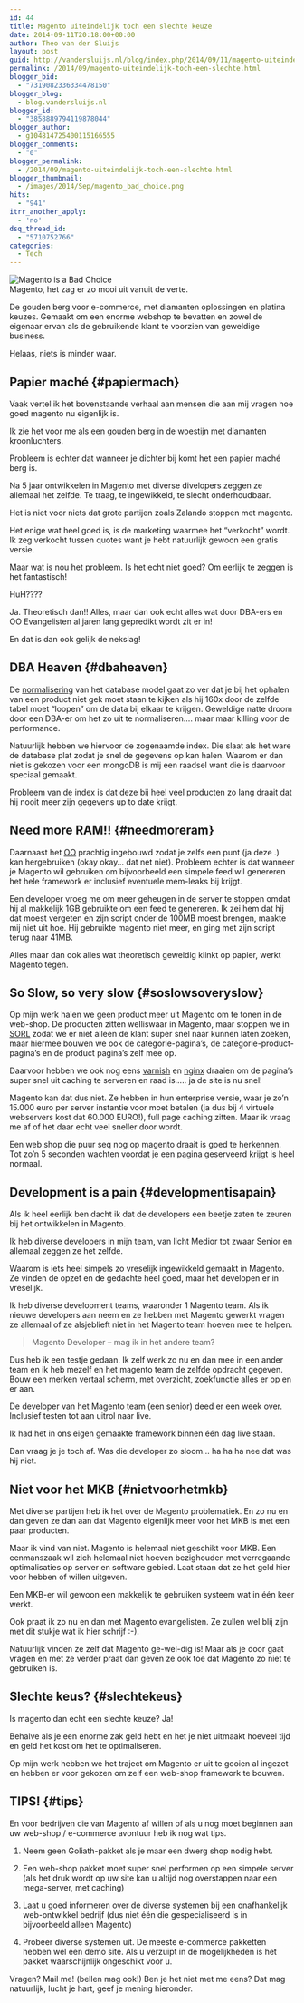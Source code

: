 ```yaml
---
id: 44
title: Magento uiteindelijk toch een slechte keuze
date: 2014-09-11T20:18:00+00:00
author: Theo van der Sluijs
layout: post
guid: http://vandersluijs.nl/blog/index.php/2014/09/11/magento-uiteindelijk-toch-een-slechte/
permalink: /2014/09/magento-uiteindelijk-toch-een-slechte.html
blogger_bid:
  - "7319082336334478150"
blogger_blog:
  - blog.vandersluijs.nl
blogger_id:
  - "3858889794119878044"
blogger_author:
  - g104814725400115166555
blogger_comments:
  - "0"
blogger_permalink:
  - /2014/09/magento-uiteindelijk-toch-een-slechte.html
blogger_thumbnail:
  - /images/2014/Sep/magento_bad_choice.png
hits:
  - "941"
itrr_another_apply:
  - 'no'
dsq_thread_id:
  - "5710752766"
categories:
  - Tech
---
```

![Magento is a Bad Choice](https://vandersluijs.resultants-e.nl/2014/Sep/magento_bad_choice.png)  
Magento, het zag er zo mooi uit vanuit de verte.

De gouden berg voor e-commerce, met diamanten oplossingen en platina keuzes. Gemaakt om een enorme webshop te bevatten en zowel de eigenaar ervan als de gebruikende klant te voorzien van geweldige business.

Helaas, niets is minder waar. 

## Papier maché {#papiermach}

Vaak vertel ik het bovenstaande verhaal aan mensen die aan mij vragen hoe goed magento nu eigenlijk is.

Ik zie het voor me als een gouden berg in de woestijn met diamanten kroonluchters.

Probleem is echter dat wanneer je dichter bij komt het een papier maché berg is.

Na 5 jaar ontwikkelen in Magento met diverse divelopers zeggen ze allemaal het zelfde. Te traag, te ingewikkeld, te slecht onderhoudbaar.

Het is niet voor niets dat grote partijen zoals Zalando stoppen met magento.

Het enige wat heel goed is, is de marketing waarmee het &#8220;verkocht&#8221; wordt. Ik zeg verkocht tussen quotes want je hebt natuurlijk gewoon een gratis versie.

Maar wat is nou het probleem. Is het echt niet goed? Om eerlijk te zeggen is het fantastisch!

HuH????

Ja. Theoretisch dan!! Alles, maar dan ook echt alles wat door DBA-ers en OO Evangelisten al jaren lang gepredikt wordt zit er in!

En dat is dan ook gelijk de nekslag! 

## DBA Heaven {#dbaheaven}

De [normalisering](http://nl.wikipedia.org/wiki/Databasenormalisatie) van het database model gaat zo ver dat je bij het ophalen van een product niet gek moet staan te kijken als hij 160x door de zelfde tabel moet &#8220;loopen&#8221; om de data bij elkaar te krijgen. Geweldige natte droom door een DBA-er om het zo uit te normaliseren&#8230;. maar maar killing voor de performance.

Natuurlijk hebben we hiervoor de zogenaamde index. Die slaat als het ware de database plat zodat je snel de gegevens op kan halen. Waarom er dan niet is gekozen voor een mongoDB is mij een raadsel want die is daarvoor speciaal gemaakt.

Probleem van de index is dat deze bij heel veel producten zo lang draait dat hij nooit meer zijn gegevens up to date krijgt. 

## Need more RAM!! {#needmoreram}

Daarnaast het [OO](http://nl.wikipedia.org/wiki/Objectgeori%C3%ABnteerd) prachtig ingebouwd zodat je zelfs een punt (ja deze .) kan hergebruiken (okay okay&#8230; dat net niet). Probleem echter is dat wanneer je Magento wil gebruiken om bijvoorbeeld een simpele feed wil genereren het hele framework er inclusief eventuele mem-leaks bij krijgt. 

Een developer vroeg me om meer geheugen in de server te stoppen omdat hij al makkelijk 1GB gebruikte om een feed te genereren. Ik zei hem dat hij dat moest vergeten en zijn script onder de 100MB moest brengen, maakte mij niet uit hoe. Hij gebruikte magento niet meer, en ging met zijn script terug naar 41MB.

Alles maar dan ook alles wat theoretisch geweldig klinkt op papier, werkt Magento tegen. 

## So Slow, so very slow {#soslowsoveryslow}

Op mijn werk halen we geen product meer uit Magento om te tonen in de web-shop. De producten zitten welliswaar in Magento, maar stoppen we in [SORL](https://lucene.apache.org/solr/) zodat we er niet alleen de klant super snel naar kunnen laten zoeken, maar hiermee bouwen we ook de categorie-pagina&#8217;s, de categorie-product-pagina&#8217;s en de product pagina&#8217;s zelf mee op.

Daarvoor hebben we ook nog eens [varnish](https://www.varnish-cache.org/) en [nginx](http://nginx.com/) draaien om de pagina&#8217;s super snel uit caching te serveren en raad is&#8230;.. ja de site is nu snel!

Magento kan dat dus niet. Ze hebben in hun enterprise versie, waar je zo&#8217;n 15.000 euro per server instantie voor moet betalen (ja dus bij 4 virtuele webservers kost dat 60.000 EURO!), full page caching zitten. Maar ik vraag me af of het daar echt veel sneller door wordt.

Een web shop die puur seq nog op magento draait is goed te herkennen. Tot zo&#8217;n 5 seconden wachten voordat je een pagina geserveerd krijgt is heel normaal.

## Development is a pain {#developmentisapain}

Als ik heel eerlijk ben dacht ik dat de developers een beetje zaten te zeuren bij het ontwikkelen in Magento.

Ik heb diverse developers in mijn team, van licht Medior tot zwaar Senior en allemaal zeggen ze het zelfde.

Waarom is iets heel simpels zo vreselijk ingewikkeld gemaakt in Magento. Ze vinden de opzet en de gedachte heel goed, maar het developen er in vreselijk.

Ik heb diverse development teams, waaronder 1 Magento team. Als ik nieuwe developers aan neem en ze hebben met Magento gewerkt vragen ze allemaal of ze alsjeblieft niet in het Magento team hoeven mee te helpen.

> Magento Developer &#8211; mag ik in het andere team?

Dus heb ik een testje gedaan. Ik zelf werk zo nu en dan mee in een ander team en ik heb mezelf en het magento team de zelfde opdracht gegeven. Bouw een merken vertaal scherm, met overzicht, zoekfunctie alles er op en er aan.

De developer van het Magento team (een senior) deed er een week over. Inclusief testen tot aan uitrol naar live.

Ik had het in ons eigen gemaakte framework binnen één dag live staan.

Dan vraag je je toch af. Was die developer zo sloom&#8230; ha ha ha nee dat was hij niet. 

## Niet voor het MKB {#nietvoorhetmkb}

Met diverse partijen heb ik het over de Magento problematiek. En zo nu en dan geven ze dan aan dat Magento eigenlijk meer voor het MKB is met een paar producten.

Maar ik vind van niet. Magento is helemaal niet geschikt voor MKB. Een eenmanszaak wil zich helemaal niet hoeven bezighouden met verregaande optimalisaties op server en software gebied. Laat staan dat ze het geld hier voor hebben of willen uitgeven.

Een MKB-er wil gewoon een makkelijk te gebruiken systeem wat in één keer werkt.

Ook praat ik zo nu en dan met Magento evangelisten. Ze zullen wel blij zijn met dit stukje wat ik hier schrijf :-).

Natuurlijk vinden ze zelf dat Magento ge-wel-dig is! Maar als je door gaat vragen en met ze verder praat dan geven ze ook toe dat Magento zo niet te gebruiken is.

## Slechte keus? {#slechtekeus}

Is magento dan echt een slechte keuze? Ja! 

Behalve als je een enorme zak geld hebt en het je niet uitmaakt hoeveel tijd en geld het kost om het te optimaliseren.

Op mijn werk hebben we het traject om Magento er uit te gooien al ingezet en hebben er voor gekozen om zelf een web-shop framework te bouwen. 

## TIPS! {#tips}

En voor bedrijven die van Magento af willen of als u nog moet beginnen aan uw web-shop / e-commerce avontuur heb ik nog wat tips.

</p> 

  1. Neem geen Goliath-pakket als je maar een dwerg shop nodig hebt. 


  2. Een web-shop pakket moet super snel performen op een simpele server (als het druk wordt op uw site kan u altijd nog overstappen naar een mega-server, met caching) 


  3. Laat u goed informeren over de diverse systemen bij een onafhankelijk web-ontwikkel bedrijf (dus niet één die gespecialiseerd is in bijvoorbeeld alleen Magento) 


  4. Probeer diverse systemen uit. De meeste e-commerce pakketten hebben wel een demo site. Als u verzuipt in de mogelijkheden is het pakket waarschijnlijk ongeschikt voor u.
</ol> 

Vragen? Mail me! (bellen mag ook!) Ben je het niet met me eens? Dat mag natuurlijk, lucht je hart, geef je mening hieronder.